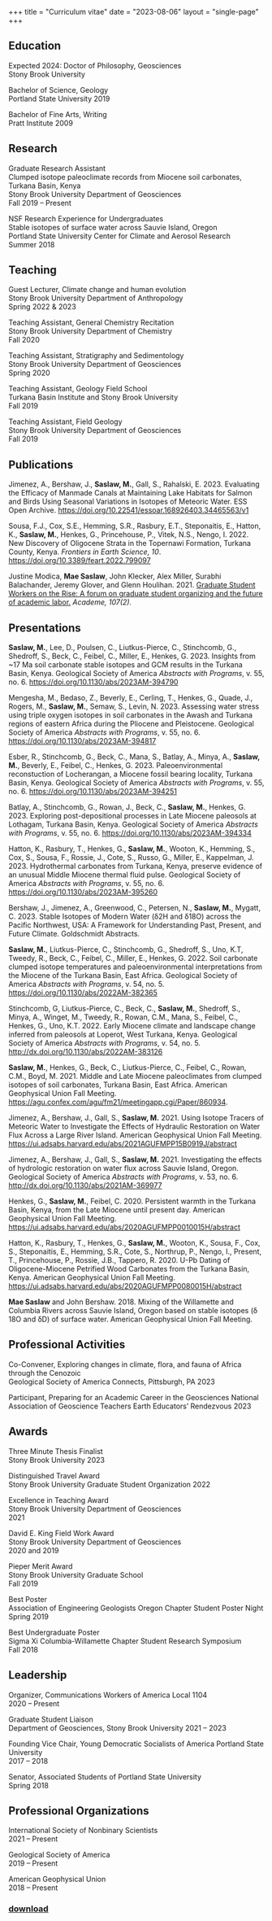 +++
title = "Curriculum vitae"
date  = "2023-08-06"
layout = "single-page"
+++
## Education
Expected 2024: Doctor of Philosophy, Geosciences \
Stony Brook University

Bachelor of Science, Geology \
Portland State University
2019

Bachelor of Fine Arts, Writing \
Pratt Institute
2009

## Research
Graduate Research Assistant \
Clumped isotope paleoclimate records from Miocene soil carbonates, Turkana Basin, Kenya \
Stony Brook University Department of Geosciences \
Fall 2019 – Present

NSF Research Experience for Undergraduates \
Stable isotopes of surface water across Sauvie Island, Oregon \
Portland State University Center for Climate and Aerosol Research \
Summer 2018

## Teaching
Guest Lecturer, Climate change and human evolution \
Stony Brook University Department of Anthropology \
Spring 2022 & 2023

Teaching Assistant, General Chemistry Recitation \
Stony Brook University Department of Chemistry \
Fall 2020

Teaching Assistant, Stratigraphy and Sedimentology \
Stony Brook University Department of Geosciences \
Spring 2020

Teaching Assistant, Geology Field School \
Turkana Basin Institute and Stony Brook University \
Fall 2019

Teaching Assistant, Field Geology \
Stony Brook University Department of Geosciences \
Fall 2019

## Publications
Jimenez, A., Bershaw, J., **Saslaw, M.**, Gall, S., Rahalski, E. 2023. Evaluating the Efficacy of Manmade Canals at Maintaining Lake Habitats for Salmon and Birds Using Seasonal Variations in Isotopes of Meteoric Water. ESS Open Archive. https://doi.org/10.22541/essoar.168926403.34465563/v1

Sousa, F.J., Cox, S.E., Hemming, S.R., Rasbury, E.T., Steponaitis, E., Hatton, K., **Saslaw, M.**, Henkes, G., Princehouse, P., Vitek, N.S., Nengo, I. 2022. New Discovery of Oligocene Strata in the Topernawi Formation, Turkana County, Kenya. *Frontiers in Earth Science, 10*. https://doi.org/10.3389/feart.2022.799097

Justine Modica, **Mae Saslaw**, John Klecker, Alex Miller, Surabhi Balachander, Jeremy Glover, and Glenn Houlihan. 2021. [Graduate Student Workers on the Rise: A forum on graduate student organizing and the future of academic labor.](https://www.aaup.org/article/graduate-student-workers-rise) *Academe, 107(2).*

## Presentations
**Saslaw, M.**, Lee, D., Poulsen, C., Liutkus-Pierce, C., Stinchcomb, G., Shedroff, S., Beck, C., Feibel, C., Miller, E., Henkes, G. 2023. Insights from ~17 Ma soil carbonate stable isotopes and GCM results in the Turkana Basin, Kenya. Geological Society of America *Abstracts with Programs*, v. 55, no. 6. https://doi.org/10.1130/abs/2023AM-394790 

Mengesha, M., Bedaso, Z., Beverly, E., Cerling, T., Henkes, G., Quade, J., Rogers, M., **Saslaw, M.**, Semaw, S., Levin, N. 2023. Assessing water stress using triple oxygen isotopes in soil carbonates in the Awash and Turkana regions of eastern Africa during the Pliocene and Pleistocene. Geological Society of America *Abstracts with Programs*, v. 55, no. 6. https://doi.org/10.1130/abs/2023AM-394817

Esber, R., Stinchcomb, G., Beck, C., Mana, S., Batlay, A., Minya, A., **Saslaw, M.**, Beverly, E., Feibel, C., Henkes, G. 2023. Paleoenvironmental reconstuction of Locherangan, a Miocene fossil bearing locality, Turkana Basin, Kenya. Geological Society of America *Abstracts with Programs*, v. 55, no. 6. https://doi.org/10.1130/abs/2023AM-394251 

Batlay, A., Stinchcomb, G., Rowan, J., Beck, C., **Saslaw, M.**, Henkes, G. 2023. Exploring post-depositional processes in Late Miocene paleosols at Lothagam, Turkana Basin, Kenya. Geological Society of America *Abstracts with Programs*, v. 55, no. 6. https://doi.org/10.1130/abs/2023AM-394334

Hatton, K., Rasbury, T., Henkes, G., **Saslaw, M.**, Wooton, K., Hemming, S., Cox, S., Sousa, F., Rossie, J., Cote, S., Russo, G., Miller, E., Kappelman, J. 2023. Hydrothermal carbonates from Turkana, Kenya, preserve evidence of an unusual Middle Miocene thermal fluid pulse. Geological Society of America *Abstracts with Programs*, v. 55, no. 6. https://doi.org/10.1130/abs/2023AM-395260 

Bershaw, J., Jimenez, A., Greenwood, C., Petersen, N., **Saslaw, M.**, Mygatt, C. 2023. Stable Isotopes of Modern Water (δ2H and δ18O) across the Pacific Northwest, USA: A Framework for Understanding Past, Present, and Future Climate. Goldschmidt Abstracts. 

**Saslaw, M.**, Liutkus-Pierce, C., Stinchcomb, G., Shedroff, S., Uno, K.T, Tweedy, R., Beck, C., Feibel, C., Miller, E., Henkes, G. 2022. Soil carbonate clumped isotope temperatures and paleoenvironmental interpretations from the Miocene of the Turkana Basin, East Africa. Geological Society of America *Abstracts with Programs*, v. 54, no. 5. https://doi.org/10.1130/abs/2022AM-382365

Stinchcomb, G, Liutkus-Pierce, C., Beck, C., **Saslaw, M.**, Shedroff, S., Minya, A., Winget, M., Tweedy, R., Rowan, C.M., Mana, S., Feibel, C., Henkes, G., Uno, K.T. 2022. Early Miocene climate and landscape change inferred from paleosols at Loperot, West Turkana, Kenya. Geological Society of America *Abstracts with Programs*, v. 54, no. 5. http://dx.doi.org/10.1130/abs/2022AM-383126

**Saslaw, M.**, Henkes, G., Beck, C., Liutkus-Pierce, C., Feibel, C., Rowan, C.M., Boyd, M. 2021. Middle and Late Miocene paleoclimates from clumped isotopes of soil carbonates, Turkana Basin, East Africa. American Geophysical Union Fall Meeting. https://agu.confex.com/agu/fm21/meetingapp.cgi/Paper/860934.

Jimenez, A., Bershaw, J., Gall, S., **Saslaw, M.** 2021. Using Isotope Tracers of Meteoric Water to Investigate the Effects of Hydraulic Restoration on Water Flux Across a Large River Island. American Geophysical Union Fall Meeting. https://ui.adsabs.harvard.edu/abs/2021AGUFMPP15B0919J/abstract

Jimenez, A., Bershaw, J., Gall, S., **Saslaw, M.** 2021. Investigating the effects of hydrologic restoration on water flux across Sauvie Island, Oregon. Geological Society of America *Abstracts with Programs*, v. 53, no. 6. http://dx.doi.org/10.1130/abs/2021AM-369977

Henkes, G., **Saslaw, M.**, Feibel, C. 2020. Persistent warmth in the Turkana Basin, Kenya, from the Late Miocene until present day. American Geophysical Union Fall Meeting. https://ui.adsabs.harvard.edu/abs/2020AGUFMPP0010015H/abstract

Hatton, K., Rasbury, T., Henkes, G., **Saslaw, M.**, Wooton, K., Sousa, F., Cox, S., Steponaitis, E., Hemming, S.R., Cote, S., Northrup, P., Nengo, I., Present, T., Princehouse, P., Rossie, J.B., Tappero, R. 2020. U-Pb Dating of Oligocene-Miocene Petrified Wood Carbonates from the Turkana Basin, Kenya. American Geophysical Union Fall Meeting. https://ui.adsabs.harvard.edu/abs/2020AGUFMPP0080015H/abstract

**Mae Saslaw** and John Bershaw. 2018. Mixing of the Willamette and Columbia Rivers across Sauvie Island, Oregon based on stable isotopes (δ​18O and δD) of surface water. American Geophysical Union Fall Meeting.

## Professional Activities
Co-Convener, Exploring changes in climate, flora, and fauna of Africa through the Cenozoic	\
Geological Society of America Connects, Pittsburgh, PA	2023 

Participant, Preparing for an Academic Career in the Geosciences
National Association of Geoscience Teachers Earth Educators’ Rendezvous	2023

## Awards
Three Minute Thesis Finalist \
Stony Brook University 
2023

Distinguished Travel Award \
Stony Brook University Graduate Student Organization
2022 

Excellence in Teaching Award \
Stony Brook University Department of Geosciences \
2021

David E. King Field Work Award \
Stony Brook University Department of Geosciences \
2020 and 2019

Pieper Merit Award \
Stony Brook University Graduate School \
Fall 2019

Best Poster \
Association of Engineering Geologists Oregon Chapter Student Poster Night \
Spring 2019

Best Undergraduate Poster \
Sigma Xi Columbia-Willamette Chapter Student Research Symposium \
Fall 2018

## Leadership
Organizer, Communications Workers of America Local 1104 \
2020 – Present

Graduate Student Liaison \
Department of Geosciences, Stony Brook University
2021 – 2023

Founding Vice Chair, Young Democratic Socialists of America Portland State University \
2017 – 2018

Senator, Associated Students of Portland State University \
Spring 2018

## Professional Organizations
International Society of Nonbinary Scientists	\
2021 – Present

Geological Society of America	\
2019 – Present

American Geophysical Union \
2018 – Present

### [download](https://drive.google.com/file/d/1L5--zqbZFcar_HUqIax_I6_vme3HDy1Q/view?usp=sharing)
